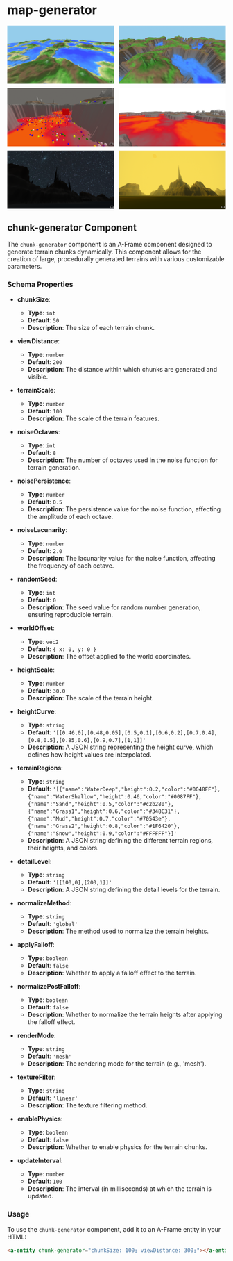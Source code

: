 # map-generator

<style>
  .image-grid {
    display: grid;
    grid-template-columns: repeat(2, 1fr);
    grid-gap: 10px;
    margin-bottom: 20px;
  }
  .image-grid img {
    width: 100%;
    height: auto;
    display: block;
  }
</style>

<div class="image-grid">
  <img src="docs/1.png" alt="Map Generator Image 1">
  <img src="docs/2.png" alt="Map Generator Image 2">
  <img src="docs/3.png" alt="Map Generator Image 3">
  <img src="docs/4.png" alt="Map Generator Image 4">
  <img src="docs/5.png" alt="Map Generator Image 5">
  <img src="docs/6.png" alt="Map Generator Image 6">
</div>

## chunk-generator Component

The `chunk-generator` component is an A-Frame component designed to generate terrain chunks dynamically. This component allows for the creation of large, procedurally generated terrains with various customizable parameters.

### Schema Properties

- **chunkSize**: 
  - **Type**: `int`
  - **Default**: `50`
  - **Description**: The size of each terrain chunk.

- **viewDistance**: 
  - **Type**: `number`
  - **Default**: `200`
  - **Description**: The distance within which chunks are generated and visible.

- **terrainScale**: 
  - **Type**: `number`
  - **Default**: `100`
  - **Description**: The scale of the terrain features.

- **noiseOctaves**: 
  - **Type**: `int`
  - **Default**: `8`
  - **Description**: The number of octaves used in the noise function for terrain generation.

- **noisePersistence**: 
  - **Type**: `number`
  - **Default**: `0.5`
  - **Description**: The persistence value for the noise function, affecting the amplitude of each octave.

- **noiseLacunarity**: 
  - **Type**: `number`
  - **Default**: `2.0`
  - **Description**: The lacunarity value for the noise function, affecting the frequency of each octave.

- **randomSeed**: 
  - **Type**: `int`
  - **Default**: `0`
  - **Description**: The seed value for random number generation, ensuring reproducible terrain.

- **worldOffset**: 
  - **Type**: `vec2`
  - **Default**: `{ x: 0, y: 0 }`
  - **Description**: The offset applied to the world coordinates.

- **heightScale**: 
  - **Type**: `number`
  - **Default**: `30.0`
  - **Description**: The scale of the terrain height.

- **heightCurve**: 
  - **Type**: `string`
  - **Default**: `'[[0.46,0],[0.48,0.05],[0.5,0.1],[0.6,0.2],[0.7,0.4],[0.8,0.5],[0.85,0.6],[0.9,0.7],[1,1]]'`
  - **Description**: A JSON string representing the height curve, which defines how height values are interpolated.

- **terrainRegions**: 
  - **Type**: `string`
  - **Default**: `'[{"name":"WaterDeep","height":0.2,"color":"#0048FF"},{"name":"WaterShallow","height":0.46,"color":"#0087FF"},{"name":"Sand","height":0.5,"color":"#c2b280"},{"name":"Grass1","height":0.6,"color":"#348C31"},{"name":"Mud","height":0.7,"color":"#70543e"},{"name":"Grass2","height":0.8,"color":"#1F6420"},{"name":"Snow","height":0.9,"color":"#FFFFFF"}]'`
  - **Description**: A JSON string defining the different terrain regions, their heights, and colors.

- **detailLevel**: 
  - **Type**: `string`
  - **Default**: `'[[100,0],[200,1]]'`
  - **Description**: A JSON string defining the detail levels for the terrain.

- **normalizeMethod**: 
  - **Type**: `string`
  - **Default**: `'global'`
  - **Description**: The method used to normalize the terrain heights.

- **applyFalloff**: 
  - **Type**: `boolean`
  - **Default**: `false`
  - **Description**: Whether to apply a falloff effect to the terrain.

- **normalizePostFalloff**: 
  - **Type**: `boolean`
  - **Default**: `false`
  - **Description**: Whether to normalize the terrain heights after applying the falloff effect.

- **renderMode**: 
  - **Type**: `string`
  - **Default**: `'mesh'`
  - **Description**: The rendering mode for the terrain (e.g., 'mesh').

- **textureFilter**: 
  - **Type**: `string`
  - **Default**: `'linear'`
  - **Description**: The texture filtering method.

- **enablePhysics**: 
  - **Type**: `boolean`
  - **Default**: `false`
  - **Description**: Whether to enable physics for the terrain chunks.

- **updateInterval**: 
  - **Type**: `number`
  - **Default**: `100`
  - **Description**: The interval (in milliseconds) at which the terrain is updated.

### Usage

To use the `chunk-generator` component, add it to an A-Frame entity in your HTML:

```html
<a-entity chunk-generator="chunkSize: 100; viewDistance: 300;"></a-entity>
```
